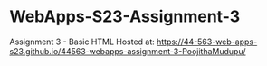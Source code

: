 # WebApps-S23-Assignment-3
Assignment 3 - Basic HTML
Hosted at: https://44-563-web-apps-s23.github.io/44563-webapps-assignment-3-PoojithaMudupu/
